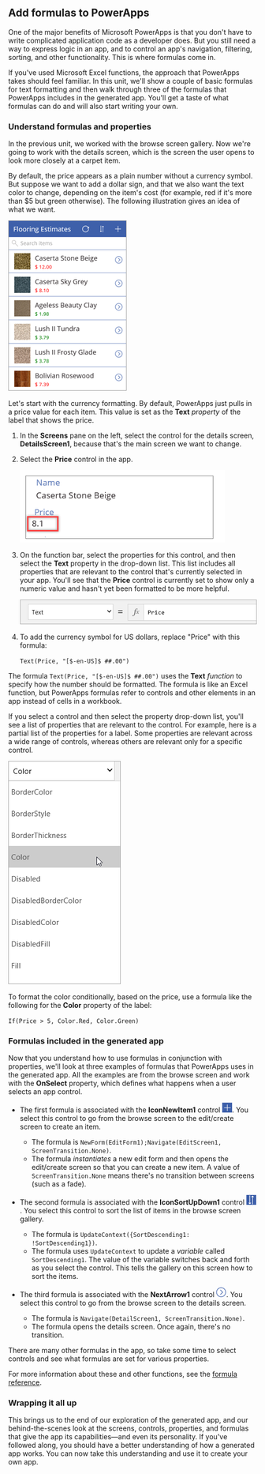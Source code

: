 ## Add formulas to PowerApps
One of the major benefits of Microsoft PowerApps is that you don't have to write complicated application code as a developer does. But you still need a way to express logic in an app, and to control an app's navigation, filtering, sorting, and other functionality. This is where formulas come in.

If you've used Microsoft Excel functions, the approach that PowerApps takes should feel familiar. In this unit, we'll show a couple of basic formulas for text formatting and then walk through three of the formulas that PowerApps includes in the generated app. You'll get a taste of what formulas can do and will also start writing your own.

### Understand formulas and properties
In the previous unit, we worked with the browse screen gallery. Now we're going to work with the details screen, which is the screen the user opens to look more closely at a carpet item. 

By default, the price appears as a plain number without a currency symbol. But suppose we want to add a dollar sign, and that we also want the text color to change, depending on the item's cost (for example, red if it's more than $5 but green otherwise). The following illustration gives an idea of what we want.

![Text formatting for color and currency](../media/powerapps-formulas2.png)

Let's start with the currency formatting. By default, PowerApps just pulls in a price value for each item. This value is set as the **Text** *property* of the label that shows the price.

1. In the **Screens** pane on the left, select the control for the details screen, **DetailsScreen1**, because that's the main screen we want to change.
1. Select the **Price** control in the app.

    ![Price formatting](../media/powerapps-formulas3.png)

1. On the function bar, select the properties for this control, and then select the **Text** property in the drop-down list. This list includes all properties that are relevant to the control that's currently selected in your app. You'll see that the **Price** control is currently set to show only a numeric value and hasn't yet been formatted to be more helpful. 

    ![Price formatting](../media/powerapps-formulas1.png)

1. To add the currency symbol for US dollars, replace "Price" with this formula: 

    `Text(Price, "[$-en-US]$ ##.00")`

The formula `Text(Price, "[$-en-US]$ ##.00")` uses the **Text** *function* to specify how the number should be formatted. The formula is like an Excel function, but PowerApps formulas refer to controls and other elements in an app instead of cells in a workbook.

If you select a control and then select the property drop-down list, you'll see a list of properties that are relevant to the control. For example, here is a partial list of the properties for a label. Some properties are relevant across a wide range of controls, whereas others are relevant only for a specific control.

![Setting properties](../media/powerapps-formulas4.png)

To format the color conditionally, based on the price, use a formula like the following for the **Color** property of the label:

`If(Price > 5, Color.Red, Color.Green)`

### Formulas included in the generated app
Now that you understand how to use formulas in conjunction with properties, we'll look at three examples of formulas that PowerApps uses in the generated app. All the examples are from the browse screen and work with the **OnSelect** property, which defines what happens when a user selects an app control.

* The first formula is associated with the **IconNewItem1** control ![New item icon](../media/powerapps-icon-add-item.png). You select this control to go from the browse screen to the edit/create screen to create an item. 

    * The formula is `NewForm(EditForm1);Navigate(EditScreen1, ScreenTransition.None)`.
    * The formula *instantiates* a new edit form and then opens the edit/create screen so that you can create a new item. A value of `ScreenTransition.None` means there's no transition between screens (such as a fade).

* The second formula is associated with the **IconSortUpDown1** control ![Sort gallery icon](../media/powerapps-icon-sort.png). You select this control to sort the list of items in the browse screen gallery.

    * The formula is `UpdateContext({SortDescending1: !SortDescending1})`.
    * The formula uses `UpdateContext` to update a *variable* called `SortDescending1`. The value of the variable switches back and forth as you select the control. This tells the gallery on this screen how to sort the items.

* The third formula is associated with the **NextArrow1** control ![Go to details arrow icon](../media/powerapps-icon-arrow.png). You select this control to go from the browse screen to the details screen.

    * The formula is `Navigate(DetailScreen1, ScreenTransition.None)`.
    * The formula opens the details screen. Once again, there's no transition.

There are many other formulas in the app, so take some time to select controls and see what formulas are set for various properties.

For more information about these and other functions, see the [formula reference](https://docs.microsoft.com/en-us/powerapps/maker/canvas-apps/formula-reference).

### Wrapping it all up
This brings us to the end of our exploration of the generated app, and our behind-the-scenes look at the screens, controls, properties, and formulas that give the app its capabilities—and even its personality. If you've followed along, you should have a better understanding of how a generated app works. You can now take this understanding and use it to create your own app.
